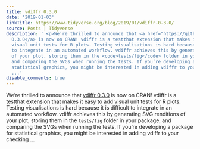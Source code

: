 ```yaml
---
title: vdiffr 0.3.0
date: '2019-01-03'
linkTitle: https://www.tidyverse.org/blog/2019/01/vdiffr-0-3-0/
source: Posts | Tidyverse
description: ' <p>We’re thrilled to announce that <a href="https://github.com/lionel-/vdiffr">vdiffr
  0.3.0</a> is now on CRAN! vdiffr is a testthat extension that makes it easy to add
  visual unit tests for R plots. Testing visualisations is hard because it is difficult
  to integrate in an automated workflow. vdiffr achieves this by generating SVG renditions
  of your plot, storing them in the <code>tests/fig</code> folder in your package,
  and comparing the SVGs when running the tests. If you’re developing a package for
  statistical graphics, you might be interested in adding vdiffr to your checking
  ...'
disable_comments: true
---
```

 <p>We’re thrilled to announce that <a href="https://github.com/lionel-/vdiffr">vdiffr 0.3.0</a> is now on CRAN! vdiffr is a testthat extension that makes it easy to add visual unit tests for R plots. Testing visualisations is hard because it is difficult to integrate in an automated workflow. vdiffr achieves this by generating SVG renditions of your plot, storing them in the <code>tests/fig</code> folder in your package, and comparing the SVGs when running the tests. If you’re developing a package for statistical graphics, you might be interested in adding vdiffr to your checking ...